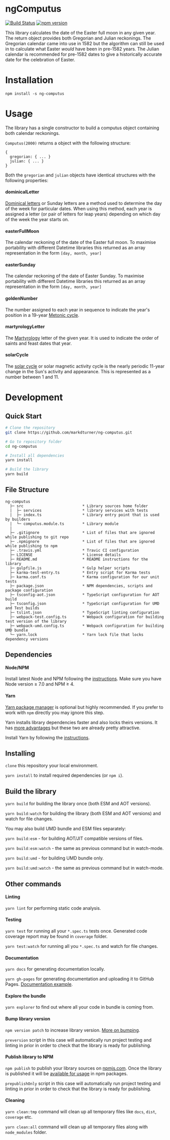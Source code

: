 # ngComputus

[![Build Status](https://travis-ci.org/trekhleb/angular-library-seed.svg?branch=master)](https://travis-ci.org/trekhleb/angular-library-seed)
[![npm version](https://badge.fury.io/js/ng-computus.svg)](https://badge.fury.io/js/ng-computus)

This library calculates the date of the Easter full moon in any given year. The return object provides both Gregorian and Julian reckonings. 
The Gregorian calendar came into use in 1582 but the algorithm can still be used in to calculate what Easter _would_ have been in pre-1582 years.
The Julian calendar is recommended for pre-1582 dates to give a historically accurate date for the celebration of Easter.

# Installation


`npm install -s ng-computus`

# Usage

The library has a single constructor to build a computus object containing both calendar reckonings.

`Computus(2000)` returns a object with the following structure:

```
{
  gregorian: { ... }
  julian: { ... }
}
```
Both the `gregorian` and `julian` objects have identical structures with the following properties:

#### dominicalLetter
[Dominical letters](https://en.wikipedia.org/wiki/Dominical_letter) or Sunday letters are a method used to determine the day of the week for particular dates. When using this method, each year is assigned a letter (or pair of letters for leap years) depending on which day of the week the year starts on.
#### easterFullMoon
The calendar reckoning of the date of the Easter full moon. To maximise portability with different Datetime libraries this returned as an array representation in the form `[day, month, year]`
#### easterSunday
The calendar reckoning of the date of Easter Sunday. To maximise portability with different Datetime libraries this returned as an array representation in the form `[day, month, year]`
#### goldenNumber
The number assigned to each year in sequence to indicate the year's position in a 19-year [Metonic cycle](https://en.wikipedia.org/wiki/Metonic_cycle).
#### martyrologyLetter
The [Martyrology](https://en.wikipedia.org/wiki/Martyrology) letter of the given year. It is used to indicate the order of saints and feast dates that year.
#### solarCycle
The [solar cycle](https://en.wikipedia.org/wiki/Solar_cycle) or solar magnetic activity cycle is the nearly periodic 11-year change in the Sun's activity and appearance. This is represented as a number between 1 and 11.


# Development

## Quick Start

```bash
# Clone the repository
git clone https://github.com/markdturner/ng-computus.git

# Go to repository folder
cd ng-computus

# Install all dependencies
yarn install

# Build the library
yarn build
```

## File Structure

```
ng-computus
  ├─ src                          * Library sources home folder
  |  ├─ services                  * library services with tests
  |  ├─ index.ts                  * Library entry point that is used by builders
  |  └─ computus.module.ts        * Library module
  |
  ├─ .gitignore	                  * List of files that are ignored while publishing to git repo
  ├─ .npmignore                   * List of files that are ignored while publishing to npm
  ├─ .travis.yml                  * Travic CI configuration
  ├─ LICENSE                      * License details
  ├─ README.md                    * README instructions for the library
  ├─ gulpfile.js                  * Gulp helper scripts
  ├─ karma-test-entry.ts          * Entry script for Karma tests
  ├─ karma.conf.ts                * Karma configuration for our unit tests
  ├─ package.json                 * NPM dependencies, scripts and package configuration
  ├─ tsconfig-aot.json            * TypeScript configuration for AOT build
  ├─ tsconfig.json                * TypeScript configuration for UMD and Test builds
  ├─ tslint.json                  * TypeScript linting configuration
  ├─ webpack-test.config.ts       * Webpack configuration for building test version of the library
  ├─ webpack-umd.config.ts        * Webpack configuration for building UMD bundle
  └─ yarn.lock                    * Yarn lock file that locks dependency versions
```

## Dependencies

#### Node/NPM
Install latest Node and NPM following the [instructions](https://nodejs.org/en/download/). Make sure you have Node version ≥ 7.0 and NPM ≥ 4.

#### Yarn
[Yarn package manager](https://yarnpkg.com/en/) is optional but highly recommended. If you prefer to work with `npm` directly you may ignore this step.

Yarn installs library dependencies faster and also locks theirs versions. It has [more advantages](https://yarnpkg.com/en/) but these two are already pretty attractive. 

Install Yarn by following the [instructions](https://yarnpkg.com/en/docs/install).

## Installing
`clone` this repository your local environment.

`yarn install` to install required dependencies (or `npm i`).

## Build the library
`yarn build` for building the library once (both ESM and AOT versions).

`yarn build:watch` for building the library (both ESM and AOT versions) and watch for file changes.

You may also build UMD bundle and ESM files separately:

`yarn build:esm` - for building AOT/JIT compatible versions of files.

`yarn build:esm:watch` - the same as previous command but in watch-mode.

`yarn build:umd` - for building UMD bundle only.

`yarn build:umd:watch` - the same as previous command but in watch-mode.

## Other commands

#### Linting
`yarn lint` for performing static code analysis.

#### Testing
`yarn test` for running all your `*.spec.ts` tests once. Generated code coverage report may be found in `coverage` folder.

`yarn test:watch` for running all you `*.spec.ts` and watch for file changes.

#### Documentation
`yarn docs` for generating documentation locally.

`yarn gh-pages` for generating documentation and uploading it to GitHub Pages. [Documentation example](https://trekhleb.github.io/angular-library-seed/).

#### Explore the bundle
`yarn explorer` to find out where all your code in bundle is coming from.

#### Bump library version
`npm version patch` to increase library version. [More on bumping](https://docs.npmjs.com/cli/version).

`preversion` script in this case will automatically run project testing and linting in prior in order to check that the library is ready for publishing.

#### Publish library to NPM
`npm publish` to publish your library sources on [npmjs.com](https://www.npmjs.com/). Once the library is published it will be [available for usage](https://www.npmjs.com/package/angular-library-seed) in npm packages.

`prepublishOnly` script in this case will automatically run project testing and linting in prior in order to check that the library is ready for publishing.

#### Cleaning
`yarn clean:tmp` command will clean up all temporary files like `docs`, `dist`, `coverage` etc.

`yarn clean:all` command will clean up all temporary files along with `node_modules` folder. 
